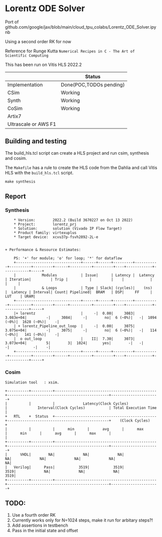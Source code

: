 # Lorentz ODE Solver

Port of github.com/google/jax/blob/main/cloud_tpu_colabs/Lorentz_ODE_Solver.ipynb

Using a second order RK for now

Reference for Runge Kutta `Numerical Recipes in C - The Art of Scientific Computing`

This has been run on Vitis HLS 2022.2

|                      |          Status         |
|----------------------|-------------------------|
| Implementation       | Done(POC,TODOs pending) |
| CSim                 | Working                 |
| Synth                | Working                 |
| CoSim                | Working                 |
| Artix7               |                         |
| Ultrascale or AWS F1 |                         |

## Building and testing

The build_hls.tcl script can create a HLS project and run csim, synthesis and cosim.

The `Makefile` has a rule to create the HLS code from the Dahlia and call Vitis HLS with the `build_hls.tcl` script.

```
make synthesis
```

## Report

### Synthesis

```
    * Version:        2022.2 (Build 3670227 on Oct 13 2022)
    * Project:        lorentz_prj
    * Solution:       solution (Vivado IP Flow Target)
    * Product family: virtexuplus
    * Target device:  xcvu37p-fsvh2892-2L-e
    

+ Performance & Resource Estimates: 
    
    PS: '+' for module; 'o' for loop; '*' for dataflow
    +------------------------------+------+------+---------+-----------+----------+---------+------+----------+---------+----+------------+------------+-----+
    |            Modules           | Issue|      | Latency |  Latency  | Iteration|         | Trip |          |         |    |            |            |     |
    |            & Loops           | Type | Slack| (cycles)|    (ns)   |  Latency | Interval| Count| Pipelined|  BRAM   | DSP|     FF     |     LUT    | URAM|
    +------------------------------+------+------+---------+-----------+----------+---------+------+----------+---------+----+------------+------------+-----+
    |+ lorentz                     |     -|  0.00|     3083|  3.083e+04|         -|     3084|     -|        no|  6 (~0%)|   -|  1094 (~0%)|  1628 (~0%)|    -|
    | + lorentz_Pipeline_out_loop  |     -|  0.00|     3075|  3.075e+04|         -|     3075|     -|        no|  6 (~0%)|   -|   114 (~0%)|   141 (~0%)|    -|
    |  o out_loop                  |    II|  7.30|     3073|  3.073e+04|         5|        3|  1024|       yes|        -|   -|           -|           -|    -|
    +------------------------------+------+------+---------+-----------+----------+---------+------+----------+---------+----+------------+------------+-----+

```

### Cosim

```
Simulation tool   : xsim.

+----------+----------+-----------------------------------------------+-----------------------------------------------+----------------------+
|          |          |             Latency(Clock Cycles)             |              Interval(Clock Cycles)           | Total Execution Time |
+   RTL    +  Status  +-----------------------------------------------+-----------------------------------------------+    (Clock Cycles)    +
|          |          |      min      |      avg      |      max      |      min      |      avg      |      max      |                      |
+----------+----------+-----------------------------------------------+-----------------------------------------------+----------------------+
|      VHDL|        NA|             NA|             NA|             NA|             NA|             NA|             NA|                    NA|
|   Verilog|      Pass|           3519|           3519|           3519|             NA|             NA|             NA|                  3519|
+----------+----------+-----------------------------------------------+-----------------------------------------------+----------------------+

```

## TODO:

1. Use a fourth order RK
2. Currently works only for N=1024 steps, make it run for arbitary steps?!
3. Add assertions in testbench
4. Pass in the initial state and offset
